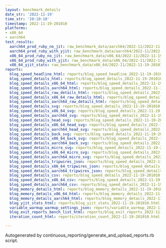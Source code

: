 ```yaml
---
layout: benchmark_details
date_str: '2022-11-19'
time_str: '20:10:10'
timestamp: 2022-11-19-201010
platforms:
- x86_64
- aarch64
test_results:
  aarch64_prod_ruby_no_jit: raw_benchmark_data/aarch64/2022-11/2022-11-19-201010_basic_benchmark_aarch64_prod_ruby_no_jit.json
  aarch64_prod_ruby_with_yjit: raw_benchmark_data/aarch64/2022-11/2022-11-19-201010_basic_benchmark_aarch64_prod_ruby_with_yjit.json
  x86_64_prod_ruby_no_jit: raw_benchmark_data/x86_64/2022-11/2022-11-19-201010_basic_benchmark_x86_64_prod_ruby_no_jit.json
  x86_64_prod_ruby_with_yjit: raw_benchmark_data/x86_64/2022-11/2022-11-19-201010_basic_benchmark_x86_64_prod_ruby_with_yjit.json
  x86_64_yjit_stats: raw_benchmark_data/x86_64/2022-11/2022-11-19-201010_basic_benchmark_x86_64_yjit_stats.json
reports:
  blog_speed_headline_html: reports/blog_speed_headline_2022-11-19-201010.html
  blog_speed_details_html: reports/blog_speed_details_2022-11-19-201010.html
  blog_speed_details_x86_64_html: reports/blog_speed_details_2022-11-19-201010.x86_64.html
  blog_speed_details_aarch64_html: reports/blog_speed_details_2022-11-19-201010.aarch64.html
  blog_speed_details_raw_details_html: reports/blog_speed_details_2022-11-19-201010.raw_details.html
  blog_speed_details_x86_64_raw_details_html: reports/blog_speed_details_2022-11-19-201010.x86_64.raw_details.html
  blog_speed_details_aarch64_raw_details_html: reports/blog_speed_details_2022-11-19-201010.aarch64.raw_details.html
  blog_speed_details_svg: reports/blog_speed_details_2022-11-19-201010.svg
  blog_speed_details_x86_64_svg: reports/blog_speed_details_2022-11-19-201010.x86_64.svg
  blog_speed_details_aarch64_svg: reports/blog_speed_details_2022-11-19-201010.aarch64.svg
  blog_speed_details_head_svg: reports/blog_speed_details_2022-11-19-201010.head.svg
  blog_speed_details_x86_64_head_svg: reports/blog_speed_details_2022-11-19-201010.x86_64.head.svg
  blog_speed_details_aarch64_head_svg: reports/blog_speed_details_2022-11-19-201010.aarch64.head.svg
  blog_speed_details_back_svg: reports/blog_speed_details_2022-11-19-201010.back.svg
  blog_speed_details_x86_64_back_svg: reports/blog_speed_details_2022-11-19-201010.x86_64.back.svg
  blog_speed_details_aarch64_back_svg: reports/blog_speed_details_2022-11-19-201010.aarch64.back.svg
  blog_speed_details_micro_svg: reports/blog_speed_details_2022-11-19-201010.micro.svg
  blog_speed_details_x86_64_micro_svg: reports/blog_speed_details_2022-11-19-201010.x86_64.micro.svg
  blog_speed_details_aarch64_micro_svg: reports/blog_speed_details_2022-11-19-201010.aarch64.micro.svg
  blog_speed_details_tripwires_json: reports/blog_speed_details_2022-11-19-201010.tripwires.json
  blog_speed_details_x86_64_tripwires_json: reports/blog_speed_details_2022-11-19-201010.x86_64.tripwires.json
  blog_speed_details_aarch64_tripwires_json: reports/blog_speed_details_2022-11-19-201010.aarch64.tripwires.json
  blog_speed_details_csv: reports/blog_speed_details_2022-11-19-201010.csv
  blog_speed_details_x86_64_csv: reports/blog_speed_details_2022-11-19-201010.x86_64.csv
  blog_speed_details_aarch64_csv: reports/blog_speed_details_2022-11-19-201010.aarch64.csv
  blog_memory_details_html: reports/blog_memory_details_2022-11-19-201010.html
  blog_memory_details_x86_64_html: reports/blog_memory_details_2022-11-19-201010.x86_64.html
  blog_memory_details_aarch64_html: reports/blog_memory_details_2022-11-19-201010.aarch64.html
  blog_yjit_stats_html: reports/blog_yjit_stats_2022-11-19-201010.html
  variable_warmup_warmup_settings_json: reports/variable_warmup_2022-11-19-201010.warmup_settings.json
  blog_exit_reports_bench_list_html: reports/blog_exit_reports_2022-11-19-201010.bench_list.html
  iteration_count_html: reports/iteration_count_2022-11-19-201010.html

---
```

Autogenerated by continuous_reporting/generate_and_upload_reports.rb script.
